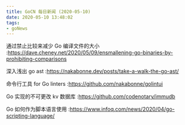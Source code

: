 ```yaml
---
title: GoCN 每日新闻 (2020-05-10)
date: 2020-05-10 13:48:02
tags:
- goNews
---
```

通过禁止比较来减少 Go 编译文件的大小 :https://dave.cheney.net/2020/05/09/ensmallening-go-binaries-by-prohibiting-comparisons

深入浅出 go ast :https://nakabonne.dev/posts/take-a-walk-the-go-ast/

命令行工具 for Go linters :https://github.com/nakabonne/golintui

Go 实现的不可更改 kv 数据库 :https://github.com/codenotary/immudb

Go 如何作为脚本语言使用 :https://www.infoq.com/news/2020/04/go-scripting-language/

